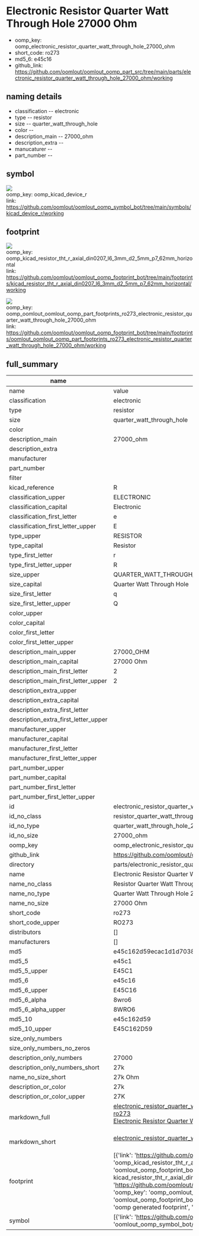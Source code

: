 # Electronic Resistor Quarter Watt Through Hole 27000 Ohm

  
* oomp_key: oomp_electronic_resistor_quarter_watt_through_hole_27000_ohm 
* short_code: ro273
* md5_6: e45c16  
* github_link: https://github.com/oomlout/oomlout_oomp_part_src/tree/main/parts/electronic_resistor_quarter_watt_through_hole_27000_ohm/working  
## naming details
* classification -- electronic
* type -- resistor
* size -- quarter_watt_through_hole
* color -- 
* description_main -- 27000_ohm
* description_extra -- 
* manucaturer -- 
* part_number -- 



## symbol

![](symbol/{index}/working/working_600.png)  
oomp_key: oomp_kicad_device_r  
link: https://github.com/oomlout/oomlout_oomp_symbol_bot/tree/main/symbols/kicad_device_r/working  

## footprint

![](footprint/{index}/working/working_600.png)  
oomp_key: oomp_kicad_resistor_tht_r_axial_din0207_l6_3mm_d2_5mm_p7_62mm_horizontal  
link: https://github.com/oomlout/oomlout_oomp_footprint_bot/tree/main/footprints/kicad_resistor_tht_r_axial_din0207_l6_3mm_d2_5mm_p7_62mm_horizontal/working  

![](footprint/{index}/working/working_600.png)  
oomp_key: oomp_oomlout_oomlout_oomp_part_footprints_ro273_electronic_resistor_quarter_watt_through_hole_27000_ohm  
link: https://github.com/oomlout/oomlout_oomp_footprint_bot/tree/main/footprints/oomlout_oomlout_oomp_part_footprints_ro273_electronic_resistor_quarter_watt_through_hole_27000_ohm/working  

## full_summary
| name | value | 
| --- | --- | 
| name | value | 
| classification | electronic | 
| type | resistor | 
| size | quarter_watt_through_hole | 
| color |  | 
| description_main | 27000_ohm | 
| description_extra |  | 
| manufacturer |  | 
| part_number |  | 
| filter |  | 
| kicad_reference | R | 
| classification_upper | ELECTRONIC | 
| classification_capital | Electronic | 
| classification_first_letter | e | 
| classification_first_letter_upper | E | 
| type_upper | RESISTOR | 
| type_capital | Resistor | 
| type_first_letter | r | 
| type_first_letter_upper | R | 
| size_upper | QUARTER_WATT_THROUGH_HOLE | 
| size_capital | Quarter Watt Through Hole | 
| size_first_letter | q | 
| size_first_letter_upper | Q | 
| color_upper |  | 
| color_capital |  | 
| color_first_letter |  | 
| color_first_letter_upper |  | 
| description_main_upper | 27000_OHM | 
| description_main_capital | 27000 Ohm | 
| description_main_first_letter | 2 | 
| description_main_first_letter_upper | 2 | 
| description_extra_upper |  | 
| description_extra_capital |  | 
| description_extra_first_letter |  | 
| description_extra_first_letter_upper |  | 
| manufacturer_upper |  | 
| manufacturer_capital |  | 
| manufacturer_first_letter |  | 
| manufacturer_first_letter_upper |  | 
| part_number_upper |  | 
| part_number_capital |  | 
| part_number_first_letter |  | 
| part_number_first_letter_upper |  | 
| id | electronic_resistor_quarter_watt_through_hole_27000_ohm | 
| id_no_class | resistor_quarter_watt_through_hole_27000_ohm | 
| id_no_type | quarter_watt_through_hole_27000_ohm | 
| id_no_size | 27000_ohm | 
| oomp_key | oomp_electronic_resistor_quarter_watt_through_hole_27000_ohm | 
| github_link | https://github.com/oomlout/oomlout_oomp_part_src/tree/main/parts/electronic_resistor_quarter_watt_through_hole_27000_ohm/working | 
| directory | parts/electronic_resistor_quarter_watt_through_hole_27000_ohm | 
| name | Electronic Resistor Quarter Watt Through Hole 27000 Ohm | 
| name_no_class | Resistor Quarter Watt Through Hole 27000 Ohm | 
| name_no_type | Quarter Watt Through Hole 27000 Ohm | 
| name_no_size | 27000 Ohm | 
| short_code | ro273 | 
| short_code_upper | RO273 | 
| distributors | [] | 
| manufacturers | [] | 
| md5 | e45c162d59ecac1d1d70389751256cf5 | 
| md5_5 | e45c1 | 
| md5_5_upper | E45C1 | 
| md5_6 | e45c16 | 
| md5_6_upper | E45C16 | 
| md5_6_alpha | 8wro6 | 
| md5_6_alpha_upper | 8WRO6 | 
| md5_10 | e45c162d59 | 
| md5_10_upper | E45C162D59 | 
| size_only_numbers |  | 
| size_only_numbers_no_zeros |  | 
| description_only_numbers | 27000 | 
| description_only_numbers_short | 27k | 
| name_no_size_short | 27k Ohm | 
| description_or_color | 27k | 
| description_or_color_upper | 27K | 
| markdown_full | [electronic_resistor_quarter_watt_through_hole_27000_ohm](https://github.com/oomlout/oomlout_oomp_part_src/tree/main/parts/electronic_resistor_quarter_watt_through_hole_27000_ohm/working)<br>[ro273](https://github.com/oomlout/oomlout_oomp_part_src/tree/main/parts/electronic_resistor_quarter_watt_through_hole_27000_ohm/working)<br>[Electronic Resistor Quarter Watt Through Hole 27000 Ohm](https://github.com/oomlout/oomlout_oomp_part_src/tree/main/parts/electronic_resistor_quarter_watt_through_hole_27000_ohm/working)<br><br> | 
| markdown_short | [electronic_resistor_quarter_watt_through_hole_27000_ohm](https://github.com/oomlout/oomlout_oomp_part_src/tree/main/parts/electronic_resistor_quarter_watt_through_hole_27000_ohm/working)<br><br> | 
| footprint | [{'link': 'https://github.com/oomlout/oomlout_oomp_footprint_bot/tree/main/foootprntss/kicad_resistor_tht_r_axial_din0207_l6_3mm_d2_5mm_p7_62mm_horizontal', 'oomp_key': 'oomp_kicad_resistor_tht_r_axial_din0207_l6_3mm_d2_5mm_p7_62mm_horizontal', 'directory': 'oomlout_oomp_footprint_bot/footprints/kicad_resistor_tht_r_axial_din0207_l6_3mm_d2_5mm_p7_62mm_horizontal//working/working.kicad_mod', 'note': 'source footprint kicad_resistor_tht_r_axial_din0207_l6_3mm_d2_5mm_p7_62mm_horizontal', 'index': 0}, {'link': 'https://github.com/oomlout/oomlout_oomp_footprint_bot/tree/main/foootprntss/oomlout_oomlout_oomp_part_footprints_ro273_electronic_resistor_quarter_watt_through_hole_27000_ohm', 'oomp_key': 'oomp_oomlout_oomlout_oomp_part_footprints_ro273_electronic_resistor_quarter_watt_through_hole_27000_ohm', 'directory': 'oomlout_oomp_footprint_bot/footprints/oomlout_oomlout_oomp_part_footprints_ro273_electronic_resistor_quarter_watt_through_hole_27000_ohm//working/working.kicad_mod', 'note': 'oomp generated footprint', 'index': 1}] | 
| symbol | [{'link': 'https://github.com/oomlout/oomlout_oomp_symbol_bot/tree/main/symbols/kicad_device_r', 'oomp_key': 'oomp_kicad_device_r', 'directory': 'oomlout_oomp_symbol_bot/symbols/kicad_device_r//working/working.kicad_sym', 'index': 0}] | 
